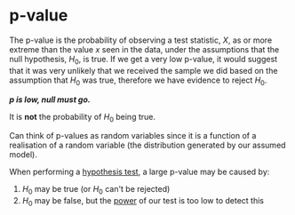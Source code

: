 # p-value

The p-value is the probability of observing a test statistic, $X$, as or more
extreme than the value $x$ seen in the data, under the assumptions that the null
hypothesis, $H_0$, is true. If we get a very low p-value, it would suggest
that it was very unlikely that we received the sample we did based on the
assumption that $H_0$ was true, therefore we have evidence to reject $H_0$.

***p is low, null must go.***

It is **not** the probability of $H_0$ being true.

Can think of p-values as random variables since it is a function of a
realisation of a random variable (the distribution generated by our assumed
model).

When performing a [hypothesis test](202210150928), a large p-value may be caused
by:
1. $H_0$ may be true (or $H_0$ can't be rejected)
1. $H_0$ may be false, but the [power](202210151142) of our test is too low to
   detect this
